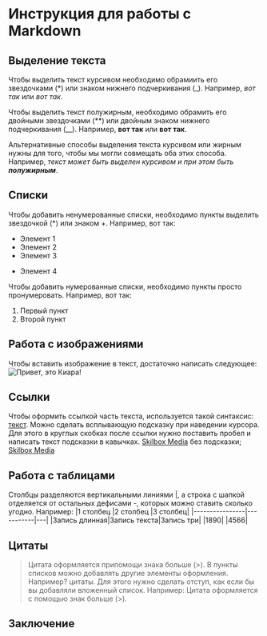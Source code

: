 # Инструкция для работы с Markdown

## Выделение текста

Чтобы выделить текст курсивом необходимо обрамиить его звездочками (*) или знаком нижнего подчеркивания (_). Например, *вот так* или _вот так_.

Чтобы выделить текст полужирным, необходимо обрамить его двойными звездочками (**) или двойным знаком нижнего подчеркивания (__). Например, **вот так** или __вот так__.

Альтернативные способы выделения текста курсивом или жирным нужны для того, чтобы мы могли совмещать оба этих способа. Например, _текст может быть выделен курсивом и при этом быть **полужирным**_. 

## Списки

Чтобы добавить ненумерованные списки, необходимо пункты выделить звездочкой (*) или знаком +. Например, вот так:
* Элемент 1 
* Элемент 2
* Элемент 3
+ Элемент 4

Чтобы добавить нумерованные списки, необходимо пункты просто пронумеровать. Например, вот так:
1. Первый пункт
2. Второй пункт

## Работа с изображениями

Чтобы вставить изображение в текст, достаточно написать следующее:
![Привет, это Киара!](Kiara.jpg.jpg)

## Ссылки

Чтобы оформить ссылкой часть текста, используется такой синтаксис: [текст](ссылка). Можно сделать всплывающую подсказку при наведении курсора. Для этого в круглых скобках после ссылки нужно поставить пробел и написать текст подсказки в кавычках.
[Skilbox Media](https://skillbox.ru/) без подсказки;
[Skilbox Media](https://skillbox.ru/ "Всплывающая подсказка")

## Работа с таблицами

Столбцы разделяются вертикальными линиями |, а строка с шапкой отделяется от остальных дефисами -, которых можно ставить сколько угодно.
Например:
|1 столбец |2 столбец |3 столбец|
|----------------|-----------|---|
|Запись длинная|Запись текста|Запись три|
|1890| |4566|

## Цитаты

> Цитата оформляется припомощи знака больше (>).
В пункты списков можно добавлять другие элементы оформления. Например? цитаты. Для этого нужно сделать отступ, как если бы вы добавляли вложенный список.
Например:
> Цитата оформляется с помощью знак больше (>). 

## Заключение